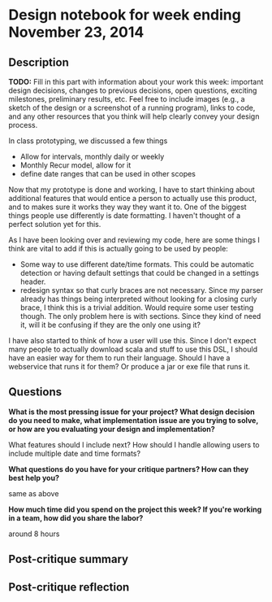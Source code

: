 # Design notebook for week ending November 23, 2014

## Description

**TODO:** Fill in this part with information about your work this week:
important design decisions, changes to previous decisions, open questions,
exciting milestones, preliminary results, etc. Feel free to include images
(e.g., a sketch of the design or a screenshot of a running program), links to
code, and any other resources that you think will help clearly convey your
design process.

In class prototyping, we discussed a few things 
- Allow for intervals, monthly daily or weekly
- Monthly Recur model, allow for it
- define date ranges that can be used in other scopes


Now that my prototype is done and working, I have to start thinking about additional
features that would entice a person to actually use this product, and to makes sure
it works they way they want it to. One of the biggest things people use differently
is date formatting. I haven't thought of a perfect solution yet for this. 


As I have been looking over and reviewing my code, here are some things I think
are vital to add if this is actually going to be used by people:
- Some way to use different date/time formats. This could be automatic detection
or having default settings that could be changed in a settings header. 
- redesign syntax so that curly braces are not necessary. Since my parser already
has things being interpreted without looking for a closing curly brace, I think this
is a trivial addition. Would require some user testing though. The only problem here 
is with sections. Since they kind of need it, will it be confusing if they are the 
only one using it?

I have also started to think of how a user will use this. Since I don't expect many
people to actually download scala and stuff to use this DSL, I should have an easier
way for them to run their language. Should I have a webservice that runs it for them?
Or produce a jar or exe file that runs it. 

## Questions

**What is the most pressing issue for your project? What design decision do
you need to make, what implementation issue are you trying to solve, or how
are you evaluating your design and implementation?**

What features should I include next? How should I handle allowing users to include
multiple date and time formats? 

**What questions do you have for your critique partners? How can they best help
you?**

same as above

**How much time did you spend on the project this week? If you're working in a
team, how did you share the labor?**

around 8 hours

## Post-critique summary

## Post-critique reflection
